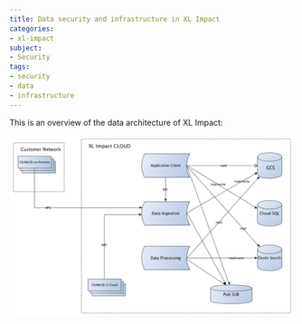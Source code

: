 ```yaml
---
title: Data security and infrastructure in XL Impact
categories:
- xl-impact
subject:
- Security
tags:
- security
- data
- infrastructure
---
```


This is an overview of the data architecture of XL Impact:

![image](../images/data-structure-diagram.png)

